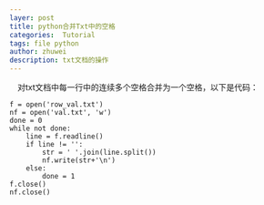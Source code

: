 ```yaml
---
layer: post
title: python合并Txt中的空格
categories:  Tutorial
tags: file python
author: zhuwei
description: txt文档的操作
---
```

&emsp;对txt文档中每一行中的连续多个空格合并为一个空格，以下是代码：

	f = open('row_val.txt')
	nf = open('val.txt', 'w')
	done = 0
	while not done:
		line = f.readline()
		if line != '':
			str = ' '.join(line.split())
			nf.write(str+'\n')
		else:
			done = 1
	f.close()
	nf.close()